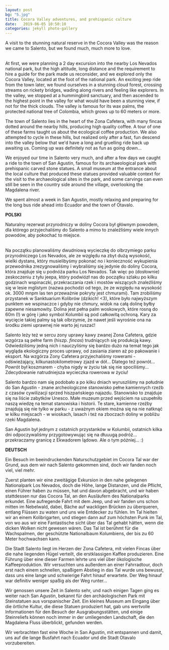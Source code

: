 ```yaml
---
layout: post
bg: "5.jpg"
title: Cocora Valley adventures, and prehispanic culture 
date:   2019-06-05 10:50:10 
categories: jekyll photo-gallery
---
```


A visit to the stunning natural reserve in the Cocora Valley was the reason we came to Salento, but we found much, much more to love.<br><br>

At first, we were planning a 2 day excursion into the nearby Los Nevados national park, but the high altitude, long distance and the requirement to hire a guide for the park made us reconsider, and we explored only the Cocora Valley, located at the foot of the national park. An exciting jeep ride from the town later, we found ourselves in a stunning cloud forest, crossing streams on rickety bridges, wading along rivers and feeling like explorers. In the valley, we stopped at a hummingbird sanctuary, and then ascended to the highest point in the valley for what would have been a stunning view, if not for the thick clouds. The valley is famous for its wax palms, the protected national tree of Colombia, which grows up to 60 meters or more.

The town of Salento lies in the heart of the Zona Cafetera, with many fincas dotted around the nearby hills, producing high quality coffee. A tour of one of these farms taught us about the ecological coffee production. We also attempted to cycle in these hills, but realized only after a fast, fun descend into the valley below that we'd have a long and gruelling ride back up awaiting us. Coming up was definitely not as fun as going down...

We enjoyed our time in Salento very much, and after a few days we caught a ride to the town of San Agustin, famous for its archaeological park with prehispanic carved stone statues. A small museum at the entrance about the local culture that produced these statues provided valuable context for the visit to the archaeological sites in the park, and some carvings can even still be seen in the country side around the village, overlooking the Magdalena river.

We spent almost a week in San Agustin, mostly relaxing and preparing for the long bus ride ahead into Ecuador and the town of Otavalo. 

<b>POLSKI</b>

Naturalny rezerwat przyrodniczy w doliny Cocora był głównym powodem, dla którego przyjechaliśmy do Salento a mimo to znaleźliśmy wiele innych powodów, aby pokochać to miejsce.<br><br>

Na początku planowaliśmy dwudniową wycieczkę do olbrzymiego parku przyrodniczego Los Nevados, ale ze względu na zbyt dużą wysokość, wielki dystans, który musielibyśmy pokonać no i konieczność wykupienia przewodnika zrezygnowaliśmy i wybraliśmy się jedynie do doliny Cocora, która znajduje się u podnóża parku Los Nevados. Tak więc po (dosłownie) zeskoczeniu z tyłu jeepa, który podwiózł nas do początku szlaku po kilku godzinach wspinaczki, przekraczania rzek i mostów wiszących znaleźliśmy się w lesie mglistym (nazwa pochodzi od tego, że ze względu na wysokość ok. 3000 mnpm las ten przeważnie pokryty jest chmurami). Tam zrobiliśmy przystanek w Sanktuarium Kolibrów (dzikich! <3), które było najwyższym punktem we wspinaczce i gdyby nie chmury, widok na całą dolinę byłby zapewne niesamowity. Dolina jest pełna palm woskowych, które rosną do 60m (!) w górę i jako symbol Kolumbii są pod całkowitą ochroną. Kary za wycięcie takiej palmy są tak olbrzymie, że nawet jeśli wyrośnie ona na środku ziemi uprawnej nie warto jej ruszać!

Salento leży też w sercu zony uprawy kawy zwanej Zona Cafetera, gdzie wzgórza są pełne farm (hiszp. _fincas_) trudniących się produkcją kawy. Odwiedziliśmy jedną nich i nauczyliśmy się bardzo dużo na temat tego jak wygląda ekologiczny proces uprawy, od zasiania ziaren aż po pakowanie i eksport. Na wzgórza Zony Cafetera przyjechaliśmy rowerami - odświeżający, kilkunastokilometrowy zjazd w dół... Dlatego też powrót... Powrót był koszmarem - chyba nigdy w życiu tak się nie spociliśmy... Zdecydowanie natrudniejsza wycieczka rowerowa w życiu! 

Salento bardzo nam się podobało a po kilku dniach wyruszliśmy na południe do San Agustin - znane archeologiczne stanowisko pełne kamiennych rzeźb z czasów cywilizacji sprzed hiszpańskiego najazdu. Stanowisko to znajduje się na liście zabytków Unesco. Małe muzeum przed wejściem na uzupełniło naszą wiedzę na temat stanowiska i historii. Te stare, kamienne rzeźby znajdują się nie tylko w parku - z uważnym okiem można się na nie natknąć w kilku miejscach - w wioskach, lasach i też na zboczach doliny w pobliżu rzeki Magdalena.

San Agustin był jednym z ostatnich przystanków w Kolumbii, ostatnich kilka dni odpoczywaliśmy przygotowywując się na dłuuugą podróż... przekraczamy granicę z Ekwadorem lądowo. Ale o tym póżniej... :)

<b>DEUTSCH</b>

Ein Besuch im beeindruckenden Naturschutzgebiet im Cocora Tal war der Grund, aus dem wir nach Salento gekommen sind, doch wir fanden noch viel, viel mehr.

Zuerst planten wir eine zweitägige Exkursion in den nahe gelegenen Nationalpark Los Nevados, doch die Höhe, lange Distanzen, und die Pflicht, einen Führer haben zu müssen, hat und davon abgebracht, und wir haben stattdessen nur das Cocora Tal, an den Ausläufern des Nationalparks erkundet. Eine aufregende Fahrt mit dem Jeep, und wir fanden uns schon mitten im Nebelwald, dabei, Bäche auf wackligen Brücken zu überqueren, entlang Flüssen zu waten und uns wie Entdecker zu fühlen. Im Tal hielten wir an einem Kolibrigarten, und stiegen dann auf zum höchsten Punk im Tal, von wo aus wir eine Fantastische sicht über das Tal gehabt hätten, wenn die dicken Wolken nicht gewesen wären. Das Tal ist berühmt für die Wachspalmen, der geschützte Nationalbaum Kolumbiens, der bis zu 60 Meter hochwachsen kann.

Die Stadt Salento liegt im Herzen der Zona Cafetera, mit vielen Fincas über die nahe liegenden Hügel verteilt, die erstklassigen Kaffee produzieren. Eine Führung über eine dieser Farmen lehrte uns viel über ökologische Kaffeeproduktion. Wir versuchten uns außerdem an einer Fahrradtour, doch erst nach einem schnellen, spaßigem Abstieg in das Tal wurde uns bewusst, dass uns eine lange und schwierige Fahrt hinauf erwartete. Der Weg hinauf war definitiv weniger spaßig als der Weg runter...

Wir genossen unsere Zeit in Salento sehr, und nach einigen Tagen ging es weiter nach San Agustin, bekannt für den archäologischen Park mit Steinstatuen aus vorspanischer Zeit. Ein kleines Museum am Eingang über die örtliche Kultur, die diese Statuen produziert hat, gab uns wertvolle Informationen für den Besuch der Ausgrabungsstätten, und einige Steinreliefs können noch immer in der umliegenden Landschaft, die den Magdalena Fluss überblickt, gefunden werden. 

Wir verbrachten fast eine Woche in San Agustin, mit entspannen und damit, uns auf die lange Busfahrt nach Ecuador und die Stadt Otavalo vorzubereiten.
